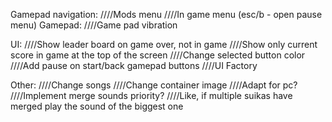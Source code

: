 ﻿Gamepad navigation:
////Mods menu
////In game menu (esc/b - open pause menu)
Gamepad:
////Game pad vibration

UI:
////Show leader board on game over, not in game
////Show only current score in game at the top of the screen
////Change selected button color
////Add pause on start/back gamepad buttons
////UI Factory

Other:
////Change songs
////Change container image
////Adapt for pc?
////Implement merge sounds priority?
////Like, if multiple suikas have merged play the sound of the biggest one